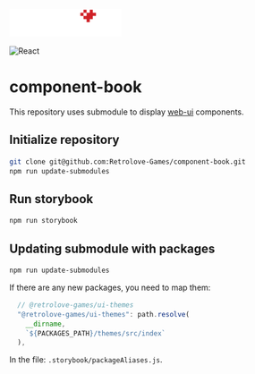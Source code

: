 <img src="logo-retrolove-shop.svg" width="200">

![React](https://img.shields.io/badge/react-%2320232a.svg?style=for-the-badge&logo=react&logoColor=%2361DAFB)

# component-book

This repository uses submodule to display [web-ui](https://github.com/Retrolove-Games/web-ui) components.

## Initialize repository

```bash
git clone git@github.com:Retrolove-Games/component-book.git
npm run update-submodules
```

## Run storybook

```bash
npm run storybook
```

## Updating submodule with packages

```bash
npm run update-submodules
```

If there are any new packages, you need to map them:

```js
  // @retrolove-games/ui-themes
  "@retrolove-games/ui-themes": path.resolve(
    __dirname,
    `${PACKAGES_PATH}/themes/src/index`
  ),
```

In the file: `.storybook/packageAliases.js`.